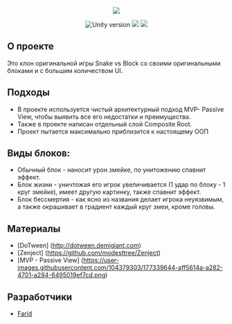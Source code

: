 <p align="center">
   <img src = "https://user-images.githubusercontent.com/104379303/177337705-9ba6c5b6-71e5-46c6-95fc-79816e31fabf.png">
</p>

<p align="center">
   <img src = "https://img.shields.io/badge/Движок-Unity%202021.2.5-blue" alt = "Unity version">
   <img src = "https://img.shields.io/badge/Язык-C%23-ff69b4">
  <img src = "https://img.shields.io/badge/Подход%20-MVP-red">
</p>


## О проекте
   Это клон оригинальной игры  Snake vs Block со своими оригинальными блоками и с большим количеством UI. 

## Подходы
 - В проекте используется чистый архитектурный подход MVP- Passive View, чтобы выявить все его недостатки и преимущества. 
 - Также в проекте написан отдельный слой Composite Root.
 - Проект пытается максимально приблизится к настоящему ООП
 
## Виды блоков:
 - Обычный блок - наносит урон змейке, по унитожению спавнит эффект.
 - Блок жизни - уничтожая его игрок увеличивается (1 удар по блоку - 1 круг змейке), имеет другую картинку, также спавнит эффект.
 - Блок бессмертия - как ясно из названия делает игрока неуязвимым, а также окрашивает в градиент каждый круг змеи, кроме головы.

## Материалы

- [DoTween] (http://dotween.demigiant.com)
- [Zenject] (https://github.com/modesttree/Zenject)
- [MVP - Passive View] (https://user-images.githubusercontent.com/104379303/177339644-aff5614a-a282-4701-a284-6495019ef7cd.png)



## Разработчики

- [Farid](https://github.com/Farid357)

